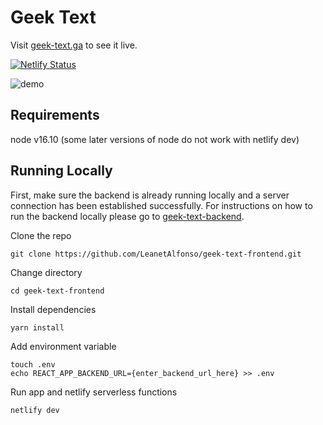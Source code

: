 # Geek Text



Visit [geek-text.ga](https://www.geek-text.ga/) to see it live.

[![Netlify Status](https://api.netlify.com/api/v1/badges/667ba2ae-ce77-4c66-9c01-b0c2200f040a/deploy-status)](https://app.netlify.com/sites/geek-text-333/deploys)

<img alt="demo" src="demo.gif" height="auto"/>




## Requirements

node v16.10 (some later versions of node do not work with netlify dev)

## Running Locally

First, make sure the backend is already running locally and a server connection has been established successfully. For instructions on how to run the backend locally please go to [geek-text-backend](https://github.com/LeanetAlfonso/geek-text-backend).

Clone the repo

```
git clone https://github.com/LeanetAlfonso/geek-text-frontend.git
```

Change directory

```
cd geek-text-frontend
```

Install dependencies

```
yarn install
```

Add environment variable

```
touch .env
echo REACT_APP_BACKEND_URL={enter_backend_url_here} >> .env
```

Run app and netlify serverless functions

```
netlify dev
```
